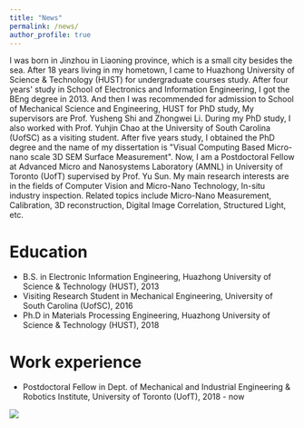 ```yaml
---
title: "News"
permalink: /news/
author_profile: true
---
```


I was born in Jinzhou in Liaoning province, which is a small city besides the sea. After 18 years living in my hometown, I  came to Huazhong University of Science & Technology (HUST) for undergraduate courses study. After four years' study in School of Electronics and Information Engineering, I got the BEng degree in 2013. And then I was recommended for admission to School of Mechanical Science and Engineering, HUST for PhD study, My supervisors are Prof. Yusheng Shi and Zhongwei Li. During my PhD study, I also worked with Prof. Yuhjin Chao at the University of South Carolina (UofSC) as a visiting student. After five years study, I obtained the PhD degree and the name of my dissertation is "Visual Computing Based Micro-nano scale 3D SEM Surface Measurement". Now, I am a Postdoctoral Fellow at Advanced Micro and Nanosystems Laboratory (AMNL) in University of Toronto (UofT) supervised by Prof. Yu Sun. My main research interests are in the fields of Computer Vision and Micro-Nano Technology, In-situ industry inspection. Related topics include Micro-Nano Measurement, Calibration, 3D reconstruction, Digital Image Correlation, Structured Light, etc.

# Education
* B.S. in Electronic Information Engineering, Huazhong University of Science & Technology (HUST), 2013
* Visiting Research Student in Mechanical Engineering, University of South Carolina (UofSC), 2016
* Ph.D in Materials Processing Engineering, Huazhong University of Science & Technology (HUST), 2018

# Work experience
* Postdoctoral Fellow in Dept. of Mechanical and Industrial Engineering & Robotics Institute, University of Toronto (UofT), 2018 - now

![](https://xingjianliu.github.io/images/school.png)
